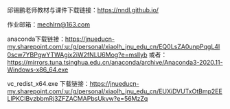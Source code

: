 邱锡鹏老师教材与课件下载链接：https://nndl.github.io/ 

作业邮箱：mechlrn@163.com

anaconda下载链接：https://jnueducn-my.sharepoint.com/:u:/g/personal/xiaolh_jnu_edu_cn/EQ0LsZA0unpPqgL4I0scw7YBPgwYTWAgix2iW2fNLU6Mog?e=msllyb
或者：https://mirrors.tuna.tsinghua.edu.cn/anaconda/archive/Anaconda3-2020.11-Windows-x86_64.exe

vc_redist_x64.exe 下载链接：https://jnueducn-my.sharepoint.com/:u:/g/personal/xiaolh_jnu_edu_cn/EUXiDVUTxOtBmp2EELlPKCIBvzbbmRj3ZFZACMAPbsUkvw?e=56MzZq


